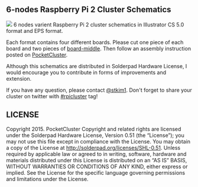 ## 6-nodes Raspberry Pi 2 Cluster Schematics  

![](https://pocketcluster.files.wordpress.com/2015/08/pannel-description1.png)
6 nodes varient Raspberry Pi 2 cluster schematics in Illustrator CS 5.0 format and EPS format.  

Each format contains four different boards. Please cut one piece of each board and two pieces of [board-middle](https://github.com/stkim1/pocketcluster/blob/master/6-nodes-schematics/eps/board-middle.eps). Then follow an assembly instruction posted on [PocketCluster](https://pocketcluster.wordpress.com/2015/08/16/free-schematic-raspberry-pi-2-cluster-assembly-tutorial/).

Although this schematics are distributed in Solderpad Hardware License, I would encourage you to contribute in forms of improvements and extension.

If you have any question, please contact [@stkim1](https://twitter.com/stkim1). Don't forget to share your cluster on twitter with [#rpicluster](https://twitter.com/hashtag/rpicluster) tag!


## LICENSE  

Copyright 2015. PocketCluster Copyright and related rights are licensed under the Solderpad Hardware License, Version 0.51 (the “License”); you may not use this file except in compliance with the License. You may obtain a copy of the License at http://solderpad.org/licenses/SHL-0.51. Unless required by applicable law or agreed to in writing, software, hardware and materials distributed under this License is distributed on an “AS IS” BASIS, WITHOUT WARRANTIES OR CONDITIONS OF ANY KIND, either express or implied. See the License for the specific language governing permissions and limitations under the License.


